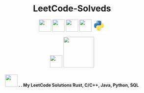 <h1 align="center">LeetCode-Solveds</h1>

<p align="center"> 

<img src="https://www.svgrepo.com/show/374056/rust.svg" width="40" height="40"/> 
<img src="https://www.svgrepo.com/show/373482/c.svg" width="40" height="40"/> 
<img src="https://www.svgrepo.com/show/373528/cpp3.svg" width="40" height="40"> 
<img src="https://www.svgrepo.com/show/184143/java.svg" width="40" height="40"/> 
<img src="https://raw.githubusercontent.com/devicons/devicon/master/icons/python/python-original.svg" width="40" height="40"/>
</p>
<p align="center"> 
<img src="https://upload.wikimedia.org/wikipedia/commons/2/29/Postgresql_elephant.svg" width="40" height="40"/>
<img src="https://www.svgrepo.com/show/303251/mysql-logo.svg" width="100" height="100"/> 
</p>
<h4 align="center"><img src="https://www.svgrepo.com/show/373280/linux-opened.svg" width="40" height="40"/> . . My LeetCode Solutions Rust, C/C++, Java, Python, SQL</h4>
